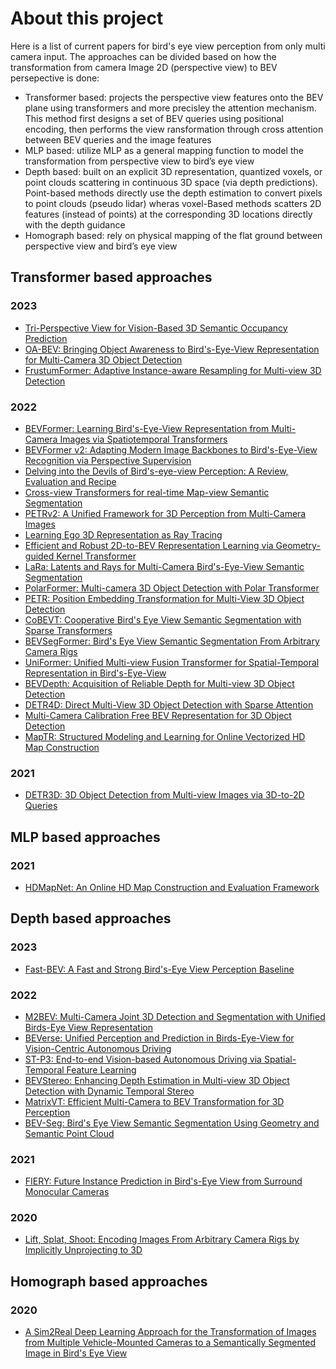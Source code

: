 # About this project
Here is a list of current papers for bird's eye view perception from only multi camera input. The approaches can be divided based on how the transformation from camera Image 2D (perspective view) to BEV persepective is done:
* Transformer based: projects the perspective view features onto the BEV plane using transformers and more precisley the attention mechanism. This method first designs a set of BEV queries using positional encoding, then performs the view  ransformation through cross attention between BEV queries and the image features
* MLP based: utilize MLP as a general mapping function to model the transformation from perspective view to bird’s eye view
* Depth based:  built on an explicit 3D representation, quantized voxels, or point clouds scattering in continuous 3D space (via depth predictions). Point-based methods directly use the depth estimation to convert pixels to point clouds (pseudo lidar) wheras voxel-Based methods scatters 2D features (instead of points) at the corresponding 3D locations directly with the depth guidance
* Homograph based: rely on physical mapping of the flat ground between perspective view and bird’s eye view

## Transformer based approaches
### 2023
* [Tri-Perspective View for Vision-Based 3D Semantic Occupancy Prediction](https://arxiv.org/abs/2302.07817)
* [OA-BEV: Bringing Object Awareness to Bird's-Eye-View Representation for Multi-Camera 3D Object Detection](https://arxiv.org/abs/2301.05711)
* [FrustumFormer: Adaptive Instance-aware Resampling for Multi-view 3D Detection](https://arxiv.org/abs/2301.04467)
### 2022
* [BEVFormer: Learning Bird's-Eye-View Representation from Multi-Camera Images via Spatiotemporal Transformers](https://arxiv.org/abs/2203.17270)
* [BEVFormer v2: Adapting Modern Image Backbones to Bird's-Eye-View Recognition via Perspective Supervision](https://arxiv.org/abs/2211.10439)
* [Delving into the Devils of Bird's-eye-view Perception: A Review, Evaluation and Recipe](https://arxiv.org/abs/2209.05324)
* [Cross-view Transformers for real-time Map-view Semantic Segmentation](https://arxiv.org/abs/2205.02833)
* [PETRv2: A Unified Framework for 3D Perception from Multi-Camera Images](https://arxiv.org/abs/2206.01256)
* [Learning Ego 3D Representation as Ray Tracing](https://arxiv.org/abs/2206.04042)
* [Efficient and Robust 2D-to-BEV Representation Learning via Geometry-guided Kernel Transformer](https://arxiv.org/abs/2206.04584)
* [LaRa: Latents and Rays for Multi-Camera Bird's-Eye-View Semantic Segmentation](https://arxiv.org/abs/2206.13294)
* [PolarFormer: Multi-camera 3D Object Detection with Polar Transformer](https://arxiv.org/abs/2206.15398)
* [PETR: Position Embedding Transformation for Multi-View 3D Object Detection](https://arxiv.org/abs/2203.05625)
* [CoBEVT: Cooperative Bird's Eye View Semantic Segmentation with Sparse Transformers](https://arxiv.org/abs/2207.02202)
* [BEVSegFormer: Bird's Eye View Semantic Segmentation From Arbitrary Camera Rigs](https://arxiv.org/abs/2203.04050)
* [UniFormer: Unified Multi-view Fusion Transformer for Spatial-Temporal Representation in Bird's-Eye-View](https://arxiv.org/abs/2207.08536)
* [BEVDepth: Acquisition of Reliable Depth for Multi-view 3D Object Detection](https://arxiv.org/abs/2206.10092)
* [DETR4D: Direct Multi-View 3D Object Detection with Sparse Attention](https://arxiv.org/abs/2212.07849)
* [Multi-Camera Calibration Free BEV Representation for 3D Object Detection](https://arxiv.org/abs/2210.17252)
* [MapTR: Structured Modeling and Learning for Online Vectorized HD Map Construction](https://arxiv.org/abs/2208.14437)
### 2021
* [DETR3D: 3D Object Detection from Multi-view Images via 3D-to-2D Queries](https://arxiv.org/abs/2110.06922)

## MLP based approaches
### 2021
* [HDMapNet: An Online HD Map Construction and Evaluation Framework](https://arxiv.org/abs/2107.06307)

## Depth based approaches
### 2023
* [Fast-BEV: A Fast and Strong Bird's-Eye View Perception Baseline](https://arxiv.org/abs/2301.12511)
### 2022
* [M2BEV: Multi-Camera Joint 3D Detection and Segmentation with Unified Birds-Eye View Representation](https://arxiv.org/abs/2204.05088)
* [BEVerse: Unified Perception and Prediction in Birds-Eye-View for Vision-Centric Autonomous Driving](https://arxiv.org/abs/2205.09743)
* [ST-P3: End-to-end Vision-based Autonomous Driving via Spatial-Temporal Feature Learning](https://arxiv.org/abs/2207.07601)
* [BEVStereo: Enhancing Depth Estimation in Multi-view 3D Object Detection with Dynamic Temporal Stereo](https://arxiv.org/abs/2209.10248)
* [MatrixVT: Efficient Multi-Camera to BEV Transformation for 3D Perception](https://arxiv.org/abs/2211.10593)
* [BEV-Seg: Bird's Eye View Semantic Segmentation Using Geometry and Semantic Point Cloud](https://arxiv.org/abs/2006.11436)
### 2021
* [FIERY: Future Instance Prediction in Bird's-Eye View from Surround Monocular Cameras](https://arxiv.org/abs/2104.10490)
### 2020
* [Lift, Splat, Shoot: Encoding Images From Arbitrary Camera Rigs by Implicitly Unprojecting to 3D](https://arxiv.org/abs/2008.05711)

## Homograph based approaches
### 2020
* [A Sim2Real Deep Learning Approach for the Transformation of Images from Multiple Vehicle-Mounted Cameras to a Semantically Segmented Image in Bird's Eye View](https://arxiv.org/abs/2005.04078)

